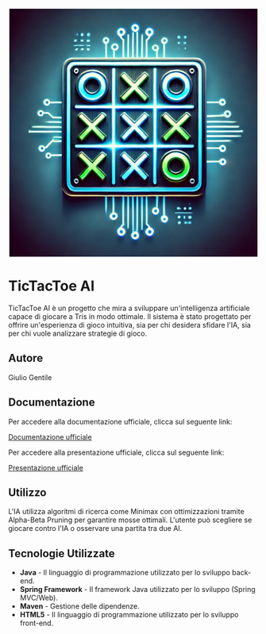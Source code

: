<p align="center"><img src="src/main/resources/img/TicTacToe.jpg" style="width:500px;height:500px">

# TicTacToe AI

TicTacToe AI è un progetto che mira a sviluppare un'intelligenza artificiale capace di giocare a Tris in modo ottimale. Il sistema è stato progettato per offrire un'esperienza di gioco intuitiva, sia per chi desidera sfidare l'IA, sia per chi vuole analizzare strategie di gioco.

## Autore
Giulio Gentile

## Documentazione
Per accedere alla documentazione ufficiale, clicca sul seguente link:

[Documentazione ufficiale](src/main/resources/TicTacToe.pdf)

Per accedere alla presentazione ufficiale, clicca sul seguente link:

[Presentazione ufficiale](src/main/resources/TicTacToe_presentation.pdf)

## Utilizzo
L'IA utilizza algoritmi di ricerca come Minimax con ottimizzazioni tramite Alpha-Beta Pruning per garantire mosse ottimali.
L'utente può scegliere se giocare contro l'IA o osservare una partita tra due AI.

## Tecnologie Utilizzate
-  **Java** - Il linguaggio di programmazione utilizzato per lo sviluppo back-end.
-  **Spring Framework** - Il framework Java utilizzato per lo sviluppo (Spring MVC/Web).
-  **Maven** - Gestione delle dipendenze.
-  **HTML5** - Il linguaggio di programmazione utilizzato per lo sviluppo front-end.

